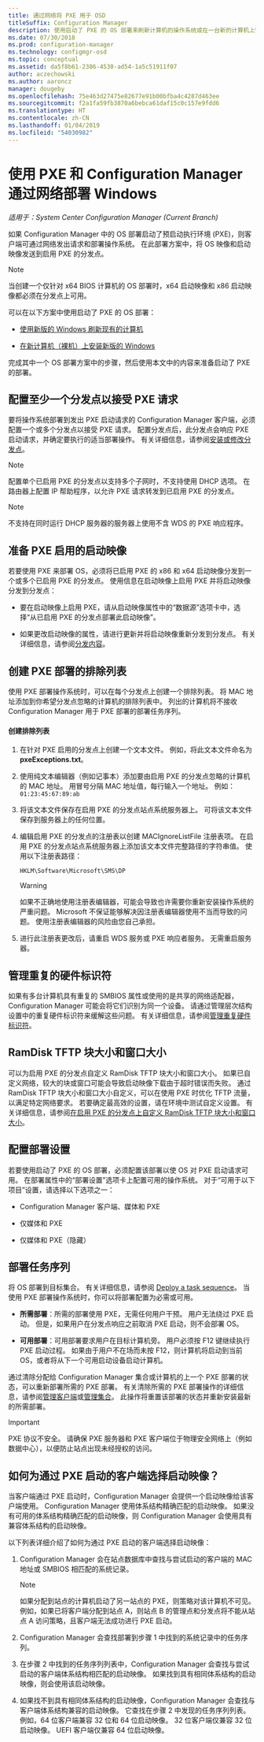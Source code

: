 ```yaml
---
title: 通过网络将 PXE 用于 OSD
titleSuffix: Configuration Manager
description: 使用启动了 PXE 的 OS 部署来刷新计算机的操作系统或在一台新的计算机上安装新版本的 Windows。
ms.date: 07/30/2018
ms.prod: configuration-manager
ms.technology: configmgr-osd
ms.topic: conceptual
ms.assetid: da5f8b61-2386-4530-ad54-1a5c51911f07
author: aczechowski
ms.author: aaroncz
manager: dougeby
ms.openlocfilehash: 75e463d27475e82677e91b00bfba4c4287d463ee
ms.sourcegitcommit: f2a1fa59fb3870a6bebca61daf15c0c157e9fdd6
ms.translationtype: HT
ms.contentlocale: zh-CN
ms.lasthandoff: 01/04/2019
ms.locfileid: "54030982"
---
```

# <a name="use-pxe-to-deploy-windows-over-the-network-with-configuration-manager"></a>使用 PXE 和 Configuration Manager 通过网络部署 Windows

*适用于：System Center Configuration Manager (Current Branch)*

如果 Configuration Manager 中的 OS 部署启动了预启动执行环境 (PXE)，则客户端可通过网络发出请求和部署操作系统。 在此部署方案中，将 OS 映像和启动映像发送到启用 PXE 的分发点。

> [!NOTE]  
>  当创建一个仅针对 x64 BIOS 计算机的 OS 部署时，x64 启动映像和 x86 启动映像都必须在分发点上可用。

可以在以下方案中使用启动了 PXE 的 OS 部署：

-   [使用新版的 Windows 刷新现有的计算机](/sccm/osd/deploy-use/refresh-an-existing-computer-with-a-new-version-of-windows)  

-   [在新计算机（裸机）上安装新版的 Windows](/sccm/osd/deploy-use/install-new-windows-version-new-computer-bare-metal)  

完成其中一个 OS 部署方案中的步骤，然后使用本文中的内容来准备启动了 PXE 的部署。



##  <a name="BKMK_Configure"></a> 配置至少一个分发点以接受 PXE 请求

要将操作系统部署到发出 PXE 启动请求的 Configuration Manager 客户端，必须配置一个或多个分发点以接受 PXE 请求。 配置分发点后，此分发点会响应 PXE 启动请求，并确定要执行的适当部署操作。 有关详细信息，请参阅[安装或修改分发点](/sccm/core/servers/deploy/configure/install-and-configure-distribution-points#bkmk_config-pxe)。  

> [!NOTE]  
>  配置单个已启用 PXE 的分发点以支持多个子网时，不支持使用 DHCP 选项。 在路由器上配置 IP 帮助程序，以允许 PXE 请求转发到已启用 PXE 的分发点。

> [!NOTE]  
>  不支持在同时运行 DHCP 服务器的服务器上使用不含 WDS 的 PXE 响应程序。

## <a name="prepare-a-pxe-enabled-boot-image"></a>准备 PXE 启用的启动映像

若要使用 PXE 来部署 OS，必须将已启用 PXE 的 x86 和 x64 启动映像分发到一个或多个已启用 PXE 的分发点。 使用信息在启动映像上启用 PXE 并将启动映像分发到分发点：

-   要在启动映像上启用 PXE，请从启动映像属性中的“数据源”选项卡中，选择“从已启用 PXE 的分发点部署此启动映像”。

-   如果更改启动映像的属性，请进行更新并将启动映像重新分发到分发点。 有关详细信息，请参阅[分发内容](/sccm/core/servers/deploy/configure/deploy-and-manage-content#bkmk_distribute)。



##  <a name="BKMK_PXEExclusionList"></a> 创建 PXE 部署的排除列表

使用 PXE 部署操作系统时，可以在每个分发点上创建一个排除列表。 将 MAC 地址添加到你希望分发点忽略的计算机的排除列表中。 列出的计算机将不接收 Configuration Manager 用于 PXE 部署的部署任务序列。

#### <a name="to-create-the-exclusion-list"></a>创建排除列表

1.  在针对 PXE 启用的分发点上创建一个文本文件。 例如，将此文本文件命名为 **pxeExceptions.txt**。  

2.  使用纯文本编辑器（例如记事本）添加要由启用 PXE 的分发点忽略的计算机的 MAC 地址。 用冒号分隔 MAC 地址值，每行输入一个地址。 例如： `01:23:45:67:89:ab`  

3.  将该文本文件保存在启用 PXE 的分发点站点系统服务器上。 可将该文本文件保存到服务器上的任何位置。  

4.  编辑启用 PXE 的分发点的注册表以创建 MACIgnoreListFile 注册表项。 在启用 PXE 的分发点站点系统服务器上添加该文本文件完整路径的字符串值。 使用以下注册表路径：  

     `HKLM\Software\Microsoft\SMS\DP`  

    > [!WARNING]  
    >  如果不正确地使用注册表编辑器，可能会导致也许需要你重新安装操作系统的严重问题。 Microsoft 不保证能够解决因注册表编辑器使用不当而导致的问题。 使用注册表编辑器的风险由您自己承担。  

5. 进行此注册表更改后，请重启 WDS 服务或 PXE 响应者服务。 无需重启服务器。<!--512129-->  



## <a name="manage-duplicate-hardware-identifiers"></a>管理重复的硬件标识符

如果有多台计算机具有重复的 SMBIOS 属性或使用的是共享的网络适配器，Configuration Manager 可能会将它们识别为同一个设备。 请通过管理层次结构设置中的重复硬件标识符来缓解这些问题。 有关详细信息，请参阅[管理重复硬件标识符](/sccm/core/clients/manage/manage-clients#manage-duplicate-hardware-identifiers)。



##  <a name="BKMK_RamDiskTFTP"></a> RamDisk TFTP 块大小和窗口大小

可以为启用 PXE 的分发点自定义 RamDisk TFTP 块大小和窗口大小。 如果已自定义网络，较大的块或窗口可能会导致启动映像下载由于超时错误而失败。 通过 RamDisk TFTP 块大小和窗口大小自定义，可以在使用 PXE 时优化 TFTP 流量，以满足特定网络要求。 若要确定最高效的设置，请在环境中测试自定义设置。 有关详细信息，请参阅[在启用 PXE 的分发点上自定义 RamDisk TFTP 块大小和窗口大小](/sccm/osd/get-started/prepare-site-system-roles-for-operating-system-deployments#BKMK_RamDiskTFTP)。



## <a name="configure-deployment-settings"></a>配置部署设置

若要使用启动了 PXE 的 OS 部署，必须配置该部署以使 OS 对 PXE 启动请求可用。 在部署属性中的“部署设置”选项卡上配置可用的操作系统。 对于“可用于以下项目”设置，请选择以下选项之一：

-   Configuration Manager 客户端、媒体和 PXE

-   仅媒体和 PXE

-   仅媒体和 PXE（隐藏）



##  <a name="BKMK_Deploy"></a> 部署任务序列

将 OS 部署到目标集合。 有关详细信息，请参阅 [Deploy a task sequence](/sccm/osd/deploy-use/manage-task-sequences-to-automate-tasks#BKMK_DeployTS)。 当使用 PXE 部署操作系统时，你可以将部署配置为必需或可用。

-   **所需部署**：所需的部署使用 PXE，无需任何用户干预。 用户无法绕过 PXE 启动。 但是，如果用户在分发点响应之前取消 PXE 启动，则不会部署 OS。

-   **可用部署**：可用部署要求用户在目标计算机旁。 用户必须按 F12 键继续执行 PXE 启动过程。 如果由于用户不在场而未按 F12，则计算机将启动到当前 OS，或者将从下一个可用启动设备启动计算机。

通过清除分配给 Configuration Manager 集合或计算机的上一个 PXE 部署的状态，可以重新部署所需的 PXE 部署。 有关清除所需的 PXE 部署操作的详细信息，请参阅[管理客户端](/sccm/core/clients/manage/manage-clients#BKMK_ManagingClients_DevicesNode)或[管理集合](/sccm/core/clients/manage/collections/manage-collections#how-to-manage-device-collections)。 此操作将重置该部署的状态并重新安装最新的所需部署。

> [!IMPORTANT]  
> PXE 协议不安全。 请确保 PXE 服务器和 PXE 客户端位于物理安全网络上（例如数据中心），以便防止站点出现未经授权的访问。



##  <a name="how-is-the-boot-image-selected-for-clients-booting-with-pxe"></a>如何为通过 PXE 启动的客户端选择启动映像？

当客户端通过 PXE 启动时，Configuration Manager 会提供一个启动映像给该客户端使用。 Configuration Manager 使用体系结构精确匹配的启动映像。 如果没有可用的体系结构精确匹配的启动映像，则 Configuration Manager 会使用具有兼容体系结构的启动映像。 

以下列表详细介绍了如何为通过 PXE 启动的客户端选择启动映像：  

1. Configuration Manager 会在站点数据库中查找与尝试启动的客户端的 MAC 地址或 SMBIOS 相匹配的系统记录。  

    > [!NOTE]  
    > 如果分配到站点的计算机启动了另一站点的 PXE，则策略对该计算机不可见。 例如，如果已将客户端分配到站点 A，则站点 B 的管理点和分发点将不能从站点 A 访问策略，且客户端无法成功进行 PXE 启动。  

2. Configuration Manager 会查找部署到步骤 1 中找到的系统记录中的任务序列。  

3. 在步骤 2 中找到的任务序列列表中，Configuration Manager 会查找与尝试启动的客户端体系结构相匹配的启动映像。 如果找到具有相同体系结构的启动映像，则会使用该启动映像。  

4. 如果找不到具有相同体系结构的启动映像，Configuration Manager 会查找与客户端体系结构兼容的启动映像。 它查找在步骤 2 中发现的任务序列列表。 例如，64 位客户端兼容 32 位和 64 位启动映像。 32 位客户端仅兼容 32 位启动映像。 UEFI 客户端仅兼容 64 位启动映像。  
